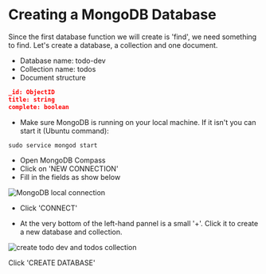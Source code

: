 # Creating a MongoDB Database

Since the first database function we will create is 'find', we need something to find. Let's create a database, a collection and one document.

- Database name: todo-dev
- Collection name: todos
- Document structure
```json
_id: ObjectID
title: string
complete: boolean
```

- Make sure MongoDB is running on your local machine. If it isn't you can start it (Ubuntu command):
```js
sudo service mongod start
```

- Open MongoDB Compass
- Click on 'NEW CONNECTION'
- Fill in the fields as show below

![MongoDB local connection](https://s3-us-west-2.amazonaws.com/react-typescript-todo-ex-images/mongo-db-local-connection.png)

- Click 'CONNECT'

- At the very bottom of the left-hand pannel is a small '+'. Click it to create a new database and collection.

![create todo dev and todos collection](https://s3-us-west-2.amazonaws.com/react-typescript-todo-ex-images/create-todo-dev-todos.png)

Click 'CREATE DATABASE'